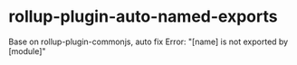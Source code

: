 # rollup-plugin-auto-named-exports
Base on rollup-plugin-commonjs, auto fix Error: "[name] is not exported by [module]"
